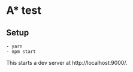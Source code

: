 # A* test

## Setup

```
- yarn
- npm start
```

This starts a dev server at http://localhost:9000/.
